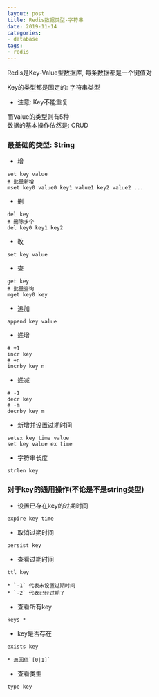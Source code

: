 ```yaml
---
layout: post
title: Redis数据类型-字符串
date: 2019-11-14
categories:
- database
tags:
- redis
---
```

Redis是Key-Value型数据库, 每条数据都是一个键值对<br>

Key的类型都是固定的: 字符串类型<br>
* 注意: Key不能重复

而Value的类型则有5种<br>
数据的基本操作依然是: CRUD<br>

### 最基础的类型: String
* 增
```
set key value
# 批量新增
mset key0 value0 key1 value1 key2 value2 ...
```
* 删
```
del key
# 删除多个
del key0 key1 key2
```
* 改
```
set key value
```
* 查
```
get key
# 批量查询
mget key0 key
```
* 追加
```
append key value
```
* 递增
```
# +1
incr key
# +n
incrby key n
```
* 递减
```
# -1
decr key
# -m
decrby key m
```
* 新增并设置过期时间
```
setex key time value
set key value ex time
```
* 字符串长度
```
strlen key
```

### 对于key的通用操作(不论是不是string类型)
* 设置已存在key的过期时间
```
expire key time
```
* 取消过期时间
```
persist key
```
* 查看过期时间
```
ttl key
```
	* `-1` 代表未设置过期时间
	* `-2` 代表已经过期了
* 查看所有key
```
keys *
```
* key是否存在
```
exists key
```
	* 返回值`[0|1]`
* 查看类型
```
type key
```


